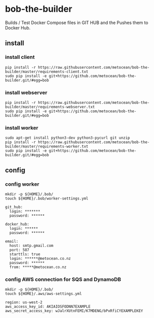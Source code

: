 # bob-the-builder
Builds / Test Docker Compose files in GIT HUB and the Pushes them to Docker Hub.

## install

### install client
```
pip install -r https://raw.githubusercontent.com/metocean/bob-the-builder/master/requirements-client.txt
sudo pip install -e git+https://github.com/metocean/bob-the-builder.git/#egg=bob
```

### install webserver
```
pip install -r https://raw.githubusercontent.com/metocean/bob-the-builder/master/requirements-webserver.txt
sudo pip install -e git+https://github.com/metocean/bob-the-builder.git/#egg=bob
```

### install worker
```
sudo apt-get install python3-dev python3-pycurl git unzip
pip install -r https://raw.githubusercontent.com/metocean/bob-the-builder/master/requirements-worker.txt
sudo pip install -e git+https://github.com/metocean/bob-the-builder.git/#egg=bob
```

## config
### config worker
```
mkdir -p ${HOME}/.bob/
touch ${HOME}/.bob/worker-settings.yml
```
```
git_hub:
  login: *******
  password: ******

docker_hub:
  login: ******
  password: ******

email:
  host: smtp.gmail.com
  port: 587
  starttls: true
  login: ******@metocean.co.nz
  password: ******
  from: *****@metocean.co.nz
```

### config AWS connection for SQS and DynamoDB
```
mkdir -p ${HOME}/.bob/
touch ${HOME}/.aws/aws-settings.yml
```
```
region: us-west-2
aws_access_key_id: AKIAIOSFODNN7EXAMPLE
aws_secret_access_key: wJalrXUtnFEMI/K7MDENG/bPxRfiCYEXAMPLEKEY
```
